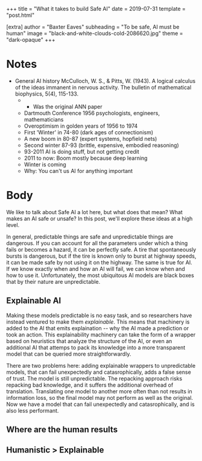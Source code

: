 +++
title = "What it takes to build Safe AI"
date = 2019-07-31
template = "post.html"

[extra]
author = "Baxter Eaves"
subheading = "To be safe, AI must be human"
image = "black-and-white-clouds-cold-2086620.jpg"
theme = "dark-opaque"
+++

# Notes

- General AI history
     McCulloch, W. S., & Pitts, W. (1943). A logical calculus of the ideas immanent in nervous activity. The bulletin of mathematical biophysics, 5(4), 115-133.
    +   + Was the original ANN paper
    + Dartmouth Conference 1956 psychologists, engineers, mathematicians
    + Overoptimism in golden years of 1956 to 1974
    + First 'Winter' in 74-80 (dark ages of connectionism)
    + A new boom in 80-87 (expert systems, hopfield nets)
    + Second winter 87-93 (brittle, expensive, embodied reasoning)
    + 93-2011 AI is doing stuff, but not getting credit
    + 2011 to now: Boom mostly because deep learning
    + Winter is coming
    + Why: You can't us AI for anything important



# Body

We like to talk about Safe AI a lot here, but what does that mean? What makes an AI safe or unsafe? In this post, we'll explore these ideas at a high level.

In general, predictable things are safe and unpredictable things are dangerous. If you can account for all the parameters under which a thing fails or becomes a hazard, it can be perfectly safe. A tire that spontaneously bursts is dangerous, but if the tire is known only to burst at highway speeds, it can be made safe by not using it on the highway. The same is true for AI. If we know exactly when and how an AI will fail, we can know when and how to use it. Unfortunately, the most ubiquitous AI models are black boxes that by their nature are unpredictable.

## Explainable AI

Making these models predictable is no easy task, and so researchers have instead ventured to make them *explainable*. This means that machinery is added to the AI that emits explaination -- why the AI made a prediction or took an action. This explainability machinery can take the form of a wrapper based on heuristics that analyze the structure of the AI, or even an additional AI that attemps to pack its knowledge into a more transparent model that can be queried more straightforwardly.

There are two problems here: adding explainable wrappers to unpredictable models, that can fail unexpectedly and catasrophically, adds a false sense of trust. The model is still unpredictable. The repacking approach risks repacking bad knowledge, and it suffers the additional overhead of translation. Translating one model to another more often than not results in information loss, so the final model may not perform as well as the original. Now we have a model that can fail unexpectedly and catasrophically, and is also less performant.

## Where are the human results


## Humanistic > Explainable

